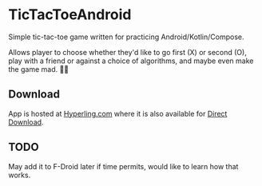 # TicTacToeAndroid

Simple tic-tac-toe game written for practicing Android/Kotlin/Compose.

Allows player to choose whether they'd like to go first (X) or second (O),
play with a friend or against a choice of algorithms,
and maybe even make the game mad. 🐇🥚

## Download

App is hosted at [Hyperling.com](https://hyperling.com/home/#tictactoe) where
it is also available for
[Direct Download](https://hyperling.com/files/apks/tictactoe.apk).

## TODO

May add it to F-Droid later if time permits, would like to learn how that works.
